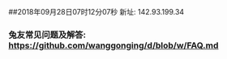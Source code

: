##2018年09月28日07时12分07秒 新址: 142.93.199.34
### 兔友常见问题及解答: https://github.com/wanggonging/d/blob/w/FAQ.md
